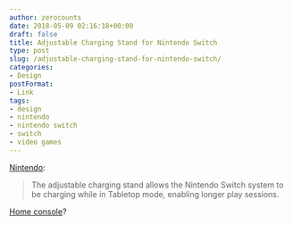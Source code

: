 ```yaml
---
author: zerocounts
date: 2018-05-09 02:16:18+00:00
draft: false
title: Adjustable Charging Stand for Nintendo Switch
type: post
slug: /adjustable-charging-stand-for-nintendo-switch/
categories:
- Design
postFormat:
- Link
tags:
- design
- nintendo
- nintendo switch
- switch
- video games
---
```


[Nintendo](https://www.nintendo.com/switch/buy-now/#adjustable-charging-stand):

> The adjustable charging stand allows the Nintendo Switch system to be charging while in Tabletop mode, enabling longer play sessions.

[Home console](/2017/03/03/eurogamer-docked-zelda-stutters-in-places-where-the-mobile-experience-does-not/)?
